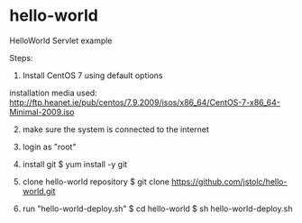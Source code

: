 # hello-world
HelloWorld Servlet example

Steps:
1. Install CentOS 7 using default options

installation media used: http://ftp.heanet.ie/pub/centos/7.9.2009/isos/x86_64/CentOS-7-x86_64-Minimal-2009.iso

2. make sure the system is connected to the internet

3. login as "root" 

4. install git
$ yum install -y git

5. clone hello-world repository
$ git clone https://github.com/jstolc/hello-world.git

6. run "hello-world-deploy.sh"
$ cd hello-world
$ sh hello-world-deploy.sh
